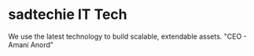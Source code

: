 # sadtechie IT Tech
We use the latest technology to build scalable, extendable assets.
"CEO - Amani Anord"